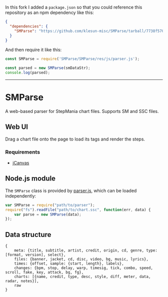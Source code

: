 In this fork I added a `package.json` so that you could reference this repository as an npm dependency like this:
```json
{
  "dependencies": {
    "SMParse": "https://github.com/klesun-misc/SMParse/tarball/7738f570a599637d79858e951349eb9b0427779d"
  }
}
```
And then require it like this:
```javascript
const SMParse = require('SMParse/SMParse/res/js/parser.js');

const parsed = new SMParse(smDataStr);
console.log(parsed);
```
______________________________________________

# SMParse

A web-based parser for StepMania chart files.  Supports SM and SSC files.

## Web UI

Drag a chart file onto the page to load its tags and render the steps.

### Requirements

* [jCanvas](http://projects.calebevans.me/jcanvas/)

## Node.js module

The `SMParse` class is provided by [parser.js](SMParse/res/js/parser.js), which can be loaded independently:

```js
var SMParse = require("path/to/parser");
require("fs").readFile("path/to/chart.ssc", function(err, data) {
    var parse = new SMParse(data);
});
```

## Data structure

```
{
    meta: {title, subtitle, artist, credit, origin, cd, genre, type: [format, version], select},
    files: {banner, jacket, cd, disc, video, bg, music, lyrics},
    times: {offset, sample: {start, length}, labels},
    changes: {bpm, stop, delay, warp, timesig, tick, combo, speed, scroll, fake, key, attack, bg, fg},
    charts: [{name, credit, type, desc, style, diff, meter, data, radar, notes}],
    raw
}
```
